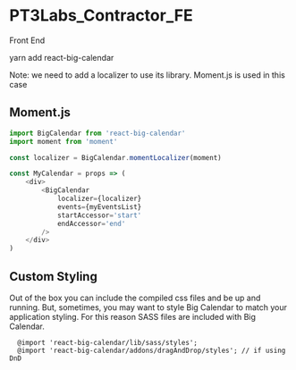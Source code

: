 # PT3Labs_Contractor_FE

Front End

yarn add react-big-calendar

Note: we need to add a localizer to use its library. Moment.js is used in this case

## Moment.js

```js
import BigCalendar from 'react-big-calendar'
import moment from 'moment'

const localizer = BigCalendar.momentLocalizer(moment)

const MyCalendar = props => (
	<div>
		<BigCalendar
			localizer={localizer}
			events={myEventsList}
			startAccessor='start'
			endAccessor='end'
		/>
	</div>
)
```

## Custom Styling

Out of the box you can include the compiled css files and be up and running. But, sometimes, you may want to style
Big Calendar to match your application styling. For this reason SASS files are included with Big Calendar.

```
  @import 'react-big-calendar/lib/sass/styles';
  @import 'react-big-calendar/addons/dragAndDrop/styles'; // if using DnD
```
